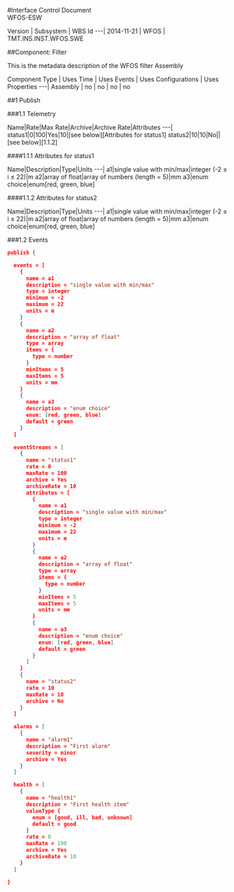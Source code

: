 #Interface Control Document <br> WFOS-ESW

 Version | Subsystem | WBS Id
 ---|
2014-11-21 | WFOS | TMT.INS.INST.WFOS.SWE


##Component: Filter

This is the metadata description of the WFOS filter Assembly



Component Type | Uses Time | Uses Events | Uses Configurations | Uses Properties
---|
Assembly | no | no | no | no


##1 Publish

###1.1 Telemetry

Name|Rate|Max Rate|Archive|Archive Rate|Attributes
---|
status1|0|100|Yes|10|[see below][Attributes for status1]
status2|10|10|No||[see below][1.1.2]

####1.1.1 Attributes for status1

Name|Description|Type|Units
---|
a1|single value with min/max|integer (-2 ≤ i ≤ 22)|m
a2|array of float|array of numbers (length = 5)|mm
a3|enum choice|enum[red, green, blue]

####1.1.2 Attributes for status2

Name|Description|Type|Units
---|
a1|single value with min/max|integer (-2 ≤ i ≤ 22)|m
a2|array of float|array of numbers (length = 5)|mm
a3|enum choice|enum[red, green, blue]

###1.2 Events



```json
publish {

  events = [
    {
      name = a1
      description = "single value with min/max"
      type = integer
      minimum = -2
      maximum = 22
      units = m
    }
    {
      name = a2
      description = "array of float"
      type = array
      items = {
        type = number
      }
      minItems = 5
      maxItems = 5
      units = mm
    }
    {
      name = a3
      description = "enum choice"
      enum: [red, green, blue]
      default = green
    }
  ]

  eventStreams = [
    {
      name = "status1"
      rate = 0
      maxRate = 100
      archive = Yes
      archiveRate = 10
      attributes = [
        {
          name = a1
          description = "single value with min/max"
          type = integer
          minimum = -2
          maximum = 22
          units = m
        }
        {
          name = a2
          description = "array of float"
          type = array
          items = {
            type = number
          }
          minItems = 5
          maxItems = 5
          units = mm
        }
        {
          name = a3
          description = "enum choice"
          enum: [red, green, blue]
          default = green
        }
      ]
    }
    {
      name = "status2"
      rate = 10
      maxRate = 10
      archive = No
    }
  ]

  alarms = [
    {
      name = "alarm1"
      description = "First alarm"
      severity = minor
      archive = Yes
    }
  ]

  health = [
    {
      name = "health1"
      description = "First health item"
      valueType {
        enum = [good, ill, bad, unknown]
        default = good
      }
      rate = 0
      maxRate = 100
      archive = Yes
      archiveRate = 10
    }
  ]

}

```
